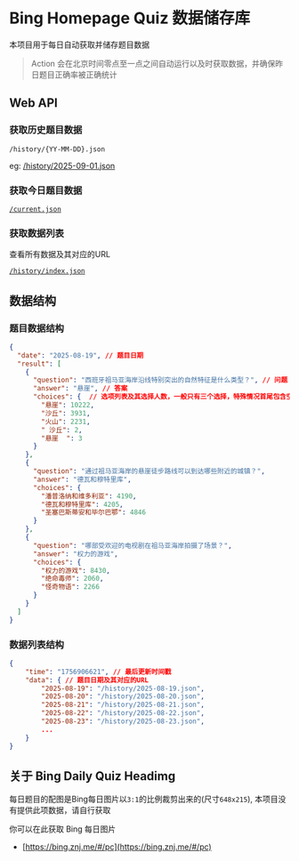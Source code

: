 # Bing Homepage Quiz 数据储存库

本项目用于每日自动获取并储存题目数据

> Action 会在北京时间零点至一点之间自动运行以及时获取数据，并确保昨日题目正确率被正确统计

## Web API

### 获取历史题目数据
`/history/{YY-MM-DD}.json`

eg: [/history/2025-09-01.json](history/2025-09-01.json)

### 获取今日题目数据
[`/current.json`](current.json)

### 获取数据列表
查看所有数据及其对应的URL

[`/history/index.json`](history/index.json)

## 数据结构

### 题目数据结构
```json
{
  "date": "2025-08-19", // 题目日期
  "result": [
    {
      "question": "西班牙祖马亚海岸沿线特别突出的自然特征是什么类型？", // 问题
      "answer": "悬崖", // 答案
      "choices": {  // 选项列表及其选择人数，一般只有三个选择，特殊情况首尾包含空白字符
        "悬崖": 10222,
        "沙丘": 3931,
        "火山": 2231,
        " 沙丘": 2,
        "悬崖  ": 3
      }
    },
    {
      "question": "通过祖马亚海岸的悬崖徒步路线可以到达哪些附近的城镇？",
      "answer": "德瓦和穆特里库",
      "choices": {
        "潘普洛纳和维多利亚": 4190,
        "德瓦和穆特里库": 4205,
        "圣塞巴斯蒂安和毕尔巴鄂": 4846
      }
    },
    {
      "question": "哪部受欢迎的电视剧在祖马亚海岸拍摄了场景？",
      "answer": "权力的游戏",
      "choices": {
        "权力的游戏": 8430,
        "绝命毒师": 2060,
        "怪奇物语": 2266
      }
    }
  ]
}
```

### 数据列表结构
```json
{
    "time": "1756906621", // 最后更新时间戳
    "data": { // 题目日期及其对应的URL
        "2025-08-19": "/history/2025-08-19.json",
        "2025-08-20": "/history/2025-08-20.json",
        "2025-08-21": "/history/2025-08-21.json",
        "2025-08-22": "/history/2025-08-22.json",
        "2025-08-23": "/history/2025-08-23.json",
        ...
    }
}
```

## 关于 Bing Daily Quiz Headimg
每日题目的配图是Bing每日图片以`3:1`的比例裁剪出来的(尺寸`648x215`), 本项目没有提供此项数据，请自行获取

你可以在此获取 Bing 每日图片
* [https://bing.znj.me/#/pc](https://bing.znj.me/#/pc)